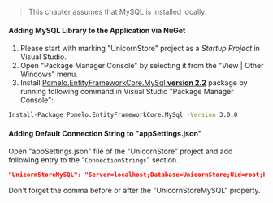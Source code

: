 <!--
+++
title = "App: NuGet and AppSettings"
date = 2019-10-15T16:13:30-04:00
weight = 67
pre = "<b>7.1 </b>"
+++
-->

> This chapter assumes that MySQL is installed locally.

#### Adding MySQL Library to the Application via NuGet

1. Please start with marking "UnicornStore" project as a *Startup Project* in Visual Studio.
1. Open "Package Manager Console" by selecting it from the "View | Other Windows" menu.
1. Install [Pomelo.EntityFrameworkCore.MySql **version 2.2**](https://www.nuget.org/packages/Pomelo.EntityFrameworkCore.MySql/2.2.0) package by running following command in Visual Studio "Package Manager Console":
```bash
Install-Package Pomelo.EntityFrameworkCore.MySql -Version 3.0.0
```

#### Adding Default Connection String to "appSettings.json"

Open "appSettings.json" file of the "UnicornStore" project and add following entry to the "`ConnectionStrings`" section.
```json
"UnicornStoreMySQL": "Server=localhost;Database=UnicornStore;Uid=root;Pwd=NeverEVERsavePasswordInConfigFiles;"
```
Don't forget the comma before or after the "UnicornStoreMySQL" property.